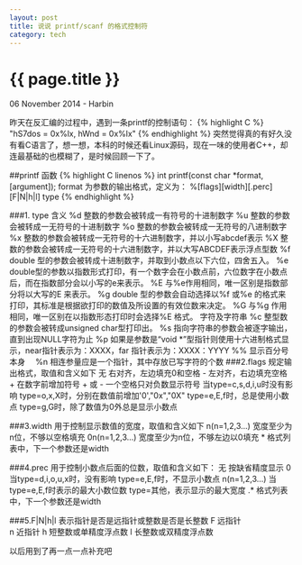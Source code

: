 ```yaml
---
layout: post
title: 说说 printf/scanf 的格式控制符
category: tech
---
```


{{ page.title }}
================
<p class="meta">06 November 2014 - Harbin</p>

昨天在反汇编的过程中，遇到一条printf的控制语句：
{% highlight C %}
"hS7dos = 0x%lx, hWnd = 0x%lx"
{% endhighlight %}
突然觉得真的有好久没有看C语言了，想一想，本科的时候还看Linux源码，现在一味的使用者C++，却连最基础的也模糊了，是时候回顾一下了。

##printf 函数
{% highlight C linenos %}
int printf(const char *format, [argument]);
	format 为参数的输出格式，定义为：
	%[flags][width][.perc][F|N|h|l] type
{% endhighlight %}

###1. type 含义
		%d 整数的参数会被转成一有符号的十进制数字
        %u 整数的参数会被转成一无符号的十进制数字
        %o 整数的参数会被转成一无符号的八进制数字
        %x 整数的参数会被转成一无符号的十六进制数字，并以小写abcdef表示
        %X 整数的参数会被转成一无符号的十六进制数字，并以大写ABCDEF表示浮点型数
    %f double 型的参数会被转成十进制数字，并取到小数点以下六位，四舍五入。
        %e double型的参数以指数形式打印，有一个数字会在小数点前，六位数字在小数点后，而在指数部分会以小写的e来表示。
        %E 与%e作用相同，唯一区别是指数部分将以大写的E 来表示。
        %g double 型的参数会自动选择以%f 或%e 的格式来打印，其标准是根据欲打印的数值及所设置的有效位数来决定。
        %G 与%g 作用相同，唯一区别在以指数形态打印时会选择%E 格式。
    字符及字符串
        %c 整型数的参数会被转成unsigned char型打印出。
        %s 指向字符串的参数会被逐字输出，直到出现NULL字符为止
        %p 如果是参数是“void *”型指针则使用十六进制格式显示，near指针表示为：XXXX，far 指针表示为：XXXX：YYYY
		%% 显示百分号本身　
		%n 相连参量应是一个指针，其中存放已写字符的个数
 ###2.flags 规定输出格式，取值和含义如下
		无 右对齐，左边填充0和空格
		- 左对齐，右边填充空格
		+ 在数字前增加符号 + 或 -
		一个空格只对负数显示符号
		当type=c,s,d,i,u时没有影响
		type=o,x,X时，分别在数值前增加'0',"0x","0X"
		type=e,E,f时，总是使用小数点
		type=g,G时，除了数值为0外总是显示小数点
 
###3.width 用于控制显示数值的宽度，取值和含义如下
		n(n=1,2,3...) 宽度至少为n位，不够以空格填充
		0n(n=1,2,3...) 宽度至少为n位，不够左边以0填充 *
		格式列表中，下一个参数还是width
 
###4.prec 用于控制小数点后面的位数，取值和含义如下：
		无 按缺省精度显示
		0 当type=d,i,o,u,x时，没有影响
		type=e,E,f时，不显示小数点
		n(n=1,2,3...) 当type=e,E,f时表示的最大小数位数
		type=其他，表示显示的最大宽度 .*
		格式列表中，下一个参数还是width
 
###5.F|N|h|l 表示指针是否是远指针或整数是否是长整数
		F 远指针	
		n 近指针
		h 短整数或单精度浮点数
		l 长整数或双精度浮点数

以后用到了再一点一点补充吧



